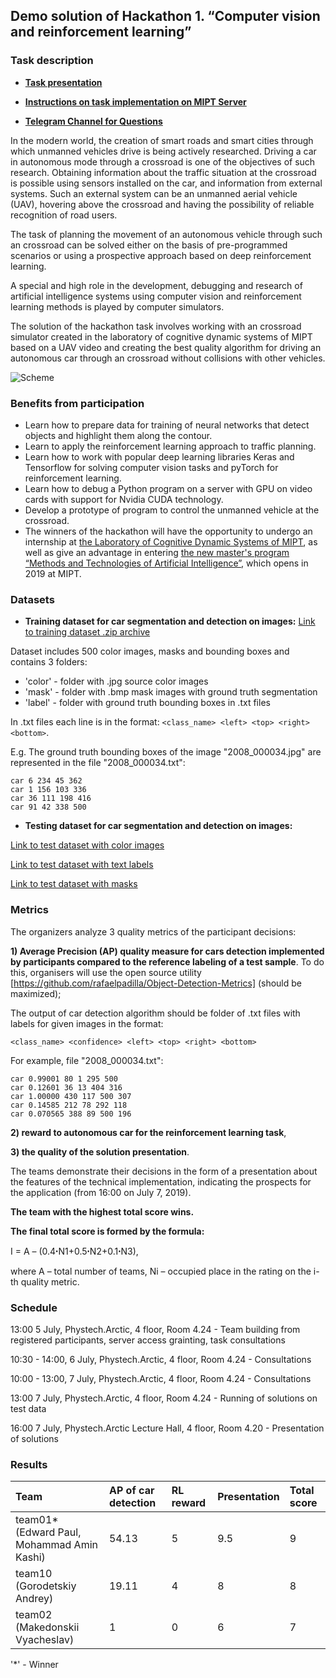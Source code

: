 
## Demo solution of Hackathon 1. “Computer vision and reinforcement learning”

### Task description

- **[Task presentation](https://yadi.sk/i/S9dYSvqOCHTwWA)**

- **[Instructions on task implementation on MIPT Server](https://docs.google.com/document/d/12R8UmFpnrWTzCJxO73qNU_XZx5z4x88b9QhQPIC88vc/edit?usp=sharing)**

- **[Telegram Channel for Questions](https://t.me/joinchat/GdNiZhcY5fGQepbVrHJ6LQ)**

In the modern world, the creation of smart roads and smart cities through which unmanned vehicles drive is being actively researched.
Driving a car in autonomous mode through a crossroad is one of the objectives of such research. Obtaining information about the traffic situation at the crossroad is possible using sensors installed on the car, and information from external systems. Such an external system can be an unmanned aerial vehicle (UAV), hovering above the crossroad and having the possibility of reliable recognition of road users.

The task of planning the movement of an autonomous vehicle through such an crossroad can be solved either on the basis of pre-programmed scenarios or using a prospective approach based on deep reinforcement learning.

A special and high role in the development, debugging and research of artificial intelligence systems using computer vision and reinforcement learning methods is played by computer simulators.

The solution of the hackathon task involves working with an crossroad simulator created in the laboratory of cognitive dynamic systems of MIPT based on a UAV video and creating the best quality algorithm for driving an autonomous car through an crossroad without collisions with other vehicles.

![Scheme](https://github.com/cds-mipt/raai-summer-school-2019/blob/master/readme_files/Scheme-EN.png)

### Benefits from participation
- Learn how to prepare data for training of neural networks that detect objects and highlight them along the contour.
- Learn to apply the reinforcement learning approach to traffic planning.
- Learn how to work with popular deep learning libraries Keras and Tensorflow for solving computer vision tasks and pyTorch for reinforcement learning.
- Learn how to debug a Python program on a server with GPU on video cards with support for Nvidia CUDA technology.
- Develop a prototype of program to control the unmanned vehicle at the crossroad.
- The winners of the hackathon will have the opportunity to undergo an internship at [the Laboratory of Cognitive Dynamic Systems of MIPT](https://mipt.ru/science/labs/cognitive-dynamic-systems/), as well as give an advantage in entering [the new master's program “Methods and Technologies of Artificial Intelligence”](https://mipt.ru/education/departments/fpmi/master/methods-technologies-ai), which opens in 2019 at MIPT.

### Datasets

- **Training dataset for car segmentation and detection  on images:** [Link to training dataset .zip archive](https://yadi.sk/d/nb_kC-DmGcqoqA)

Dataset includes 500 color images, masks and bounding boxes and contains 3 folders:

- 'color' - folder with .jpg source color images
- 'mask' - folder with .bmp mask images with ground truth segmentation
- 'label' - folder with ground truth bounding boxes in .txt files 

In .txt files each line is in the format: ```<class_name> <left> <top> <right> <bottom>```.
  
E.g. The ground truth bounding boxes of the image "2008_000034.jpg" are represented in the file "2008_000034.txt": 
```  
car 6 234 45 362
car 1 156 103 336
car 36 111 198 416
car 91 42 338 500
```

- **Testing dataset for car segmentation and detection  on images:** 

[Link to test dataset with color images](https://yadi.sk/d/NxaCr9Yzmvr-GQ)

[Link to test dataset with text labels](https://yadi.sk/d/N5D98zOm4V06PQ)

[Link to test dataset with masks](https://yadi.sk/d/id5HJbwXs6MK6A)

 
### Metrics
The organizers analyze 3 quality metrics of the participant decisions:

**1) Average Precision (AP) quality measure for cars detection implemented by participants compared to the reference labeling of a test sample**. To do this, organisers will use the open source utility [https://github.com/rafaelpadilla/Object-Detection-Metrics] (should be maximized);

The output of car detection algorithm should be folder of .txt files with labels for given images in the format:
```
<class_name> <confidence> <left> <top> <right> <bottom>
```
For example, file "2008_000034.txt": 
```
car 0.99001 80 1 295 500  
car 0.12601 36 13 404 316  
car 1.00000 430 117 500 307  
car 0.14585 212 78 292 118  
car 0.070565 388 89 500 196 
```
  
**2) reward to autonomous car for the reinforcement learning task**,

**3) the quality of the solution presentation**.

The teams demonstrate their decisions in the form of a presentation about the features of the technical implementation, indicating the prospects for the application (from 16:00 on July 7, 2019).

**The team with the highest total score wins.**

**The final total score is formed by the formula:**

I = A – (0.4ꞏN1+0.5ꞏN2+0.1ꞏN3), 

where A – total number of teams, Ni – occupied place in the rating on the i-th quality metric.

### Schedule

13:00 5 July, Phystech.Arctic, 4 floor, Room 4.24 - Team building from registered participants, server access grainting, task consultations

10:30 - 14:00, 6 July, Phystech.Arctic, 4 floor, Room 4.24 - Consultations

10:00 - 13:00, 7 July, Phystech.Arctic, 4 floor, Room 4.24 - Consultations

13:00 7 July, Phystech.Arctic, 4 floor, Room 4.24 - Running of solutions on test data

16:00 7 July, Phystech.Arctic Lecture Hall, 4 floor, Room 4.20 - Presentation of solutions

### Results

| Team | AP of car detection | RL reward | Presentation | Total score |
| :--- | :--- | :--- | :--- | :--- | 
| team01* (Edward Paul, Mohammad Amin Kashi)| 54.13 | 5 | 9.5 | 9  |  
| team10 (Gorodetskiy Andrey) | 19.11 | 4 | 8 | 8  | 
| team02 (Makedonskii Vyacheslav)| 1 | 0 | 6 | 7  | 

'*' - Winner
